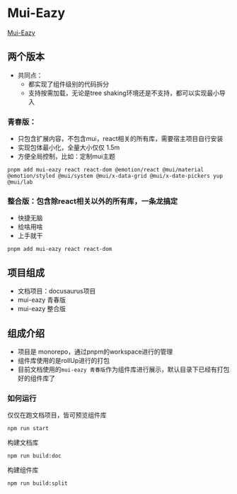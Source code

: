 # Mui-Eazy

[Mui-Eazy](https://dland-core.github.io/mui-eazy)

## 两个版本

-   共同点：
    -   都实现了组件级别的代码拆分
    -   支持按需加载，无论是tree shaking环境还是不支持，都可以实现最小导入

### 青春版：

-   只包含扩展内容，不包含mui，react相关的所有库，需要宿主项目自行安装
-   实现包体最小化，全量大小仅仅 1.5m
-   方便全局控制，比如：定制mui主题

```shell
pnpm add mui-eazy react react-dom @emotion/react @mui/material @emotion/styled @mui/system @mui/x-data-grid @mui/x-date-pickers yup @mui/lab
```

### 整合版：包含除react相关以外的所有库，一条龙搞定

-   快捷无脑
-   给啥用啥
-   上手就干

```shell
pnpm add mui-eazy react react-dom
```

## 项目组成

-   文档项目：docusaurus项目
-   mui-eazy 青春版
-   mui-eazy 整合版

## 组成介绍

-   项目是 monorepo，通过pnpm的workspace进行的管理
-   组件库使用的是rollUp进行的打包
-   目前文档使用的`mui-eazy 青春版`作为组件库进行展示，默认目录下已经有打包好的组件库了

### 如何运行

仅仅在跑文档项目，皆可预览组件库

```shell
npm run start
```

构建文档库

```shell
npm run build:doc
```

构建组件库

```shell
npm run build:split
```
